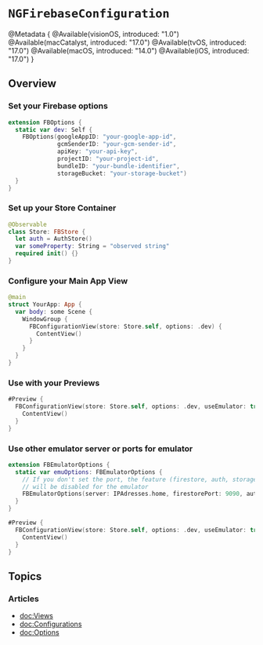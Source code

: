# ``NGFirebaseConfiguration``

@Metadata {
  @Available(visionOS, introduced: "1.0")
  @Available(macCatalyst, introduced: "17.0")
  @Available(tvOS, introduced: "17.0")
  @Available(macOS, introduced: "14.0")
  @Available(iOS, introduced: "17.0")
}

## Overview

### Set your Firebase options
```swift
extension FBOptions {
  static var dev: Self {
    FBOptions(googleAppID: "your-google-app-id",
              gcmSenderID: "your-gcm-sender-id",
              apiKey: "your-api-key",
              projectID: "your-project-id",
              bundleID: "your-bundle-identifier",
              storageBucket: "your-storage-bucket")
  }
}

```
### Set up your Store Container
```swift
@Observable
class Store: FBStore {
  let auth = AuthStore()
  var someProperty: String = "observed string"
  required init() {}
}
```

### Configure your Main App View
```swift
@main
struct YourApp: App {  
  var body: some Scene {
    WindowGroup {
      FBConfigurationView(store: Store.self, options: .dev) {
        ContentView()
      }
    }
  }
}
```
### Use with your Previews

```swift
#Preview {
  FBConfigurationView(store: Store.self, options: .dev, useEmulator: true) {
    ContentView()
  }
}
```

### Use other emulator server or ports for emulator

```swift
extension FBEmulatorOptions {
  static var emuOptions: FBEmulatorOptions {
    // If you don't set the port, the feature (firestore, auth, storage or functions) 
    // will be disabled for the emulator
    FBEmulatorOptions(server: IPAdresses.home, firestorePort: 9090, authPort: 9099)
  }
}

#Preview {
  FBConfigurationView(store: Store.self, options: .dev, useEmulator: true, emulatorOptions: .emuOptions) {
    ContentView()
  }
}
```

## Topics

### Articles
- <doc:Views>
- <doc:Configurations>
- <doc:Options>
